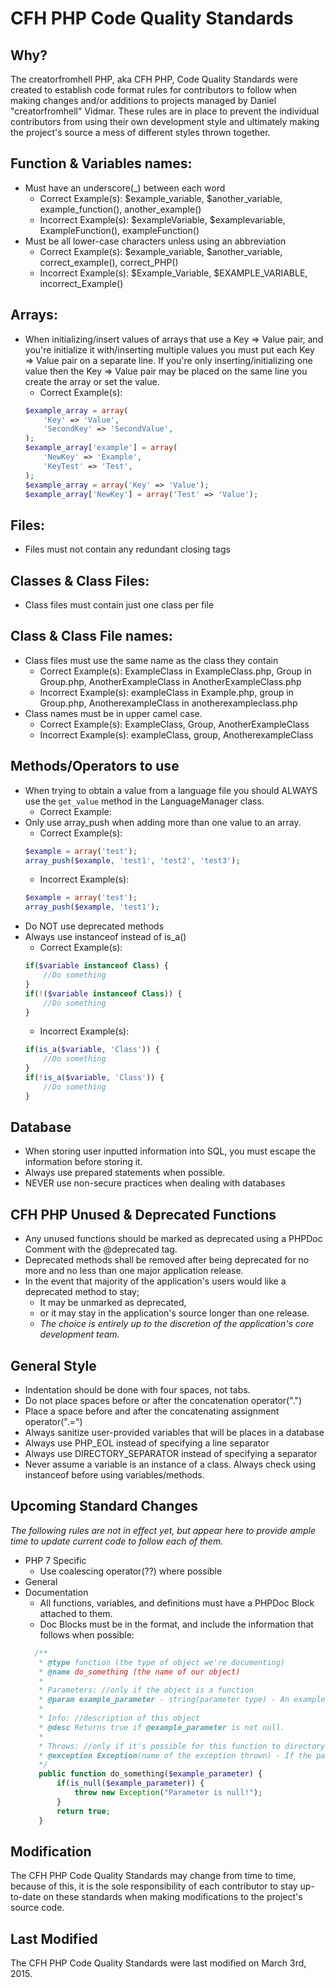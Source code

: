 # CFH PHP Code Quality Standards
## Why?
The creatorfromhell PHP, aka CFH PHP,  Code Quality Standards were created to establish code format rules for contributors to follow when making changes and/or additions to projects managed by Daniel "creatorfromhell" Vidmar. These rules are in place to prevent the individual contributors from using their own development style and ultimately making the project's source a mess of different styles thrown together.

## Function & Variables names:
* Must have an underscore(_) between each word
  * Correct Example(s): $example_variable, $another_variable, example_function(), another_example()
  * Incorrect Example(s): $exampleVariable,  $examplevariable, ExampleFunction(), exampleFunction()
* Must be all lower-case characters unless using an abbreviation
  * Correct Example(s): $example_variable, $another_variable, correct_example(), correct_PHP()
  * Incorrect Example(s): $Example_Variable,  $EXAMPLE_VARIABLE, incorrect_Example()

## Arrays:
* When initializing/insert values of arrays that use a Key => Value pair, and you're initialize it with/inserting multiple values you must put each Key => Value pair on a separate line. If you're only inserting/initializing one value then the Key => Value pair may be placed on the same line you create the array or set the value.
  * Correct Example(s):
  ```php
  $example_array = array(
      'Key' => 'Value',
      'SecondKey' => 'SecondValue',
  );
  $example_array['example'] = array(
      'NewKey' => 'Example',
      'KeyTest' => 'Test',
  );
  $example_array = array('Key' => 'Value');
  $example_array['NewKey'] = array('Test' => 'Value');
  ```

## Files:
* Files must not contain any redundant closing tags

## Classes & Class Files:
* Class files must contain just one class per file

## Class & Class File names:
* Class files must use the same name as the class they contain
  * Correct Example(s): ExampleClass in ExampleClass.php, Group in Group.php, AnotherExampleClass in AnotherExampleClass.php
  * Incorrect Example(s): exampleClass in Example.php, group in Group.php, AnotherexampleClass in anotherexampleclass.php
* Class names must be in upper camel case.
  * Correct Example(s): ExampleClass, Group, AnotherExampleClass
  * Incorrect Example(s): exampleClass, group, AnotherexampleClass

## Methods/Operators to use
* When trying to obtain a value from a language file you should ALWAYS use the ```get_value``` method in the LanguageManager class.
  * Correct Example:
* Only use array_push when adding more than one value to an array.
  * Correct Example(s):
  ```php
  $example = array('test');
  array_push($example, 'test1', 'test2', 'test3');
  ```
  * Incorrect Example(s):
  ```php
  $example = array('test');
  array_push($example, 'test1');
  ```
* Do NOT use deprecated methods
* Always use instanceof instead of is_a()
  * Correct Example(s):
  ```php
  if($variable instanceof Class) {
      //Do something
  }
  if(!($variable instanceof Class)) {
      //Do something
  }
  ```
  * Incorrect Example(s):
  ```php
  if(is_a($variable, 'Class')) {
      //Do something
  }
  if(!is_a($variable, 'Class')) {
      //Do something
  }
  ```

## Database
* When storing user inputted information into SQL, you must escape the information before storing it.
* Always use prepared statements when possible.
* NEVER use non-secure practices when dealing with databases

## CFH PHP Unused & Deprecated Functions
* Any unused functions should be marked as deprecated using a PHPDoc Comment with the @deprecated tag.
* Deprecated methods shall be removed after being deprecated for no more and no less than one major application release.
* In the event that majority of the application's users would like a deprecated method to stay;
  * It may be unmarked as deprecated,
  * or it may stay in the application's source longer than one release.
  * *The choice is entirely up to the discretion of the application's core development team.*

## General Style
* Indentation should be done with four spaces, not tabs.
* Do not  place spaces before or after the concatenation operator(".")
* Place a space before and after the concatenating assignment operator(".=")
* Always sanitize user-provided variables that will be places in a database
* Always use PHP_EOL instead of specifying a line separator
* Always use DIRECTORY_SEPARATOR instead of specifying a separator
* Never assume a variable is an instance of a class. Always check using instanceof before using variables/methods.

## Upcoming Standard Changes
*The following rules are not in effect yet, but appear here to provide ample time to update current code to follow each of them.*
* PHP 7 Specific
  * Use coalescing operator(??) where possible
* General
* Documentation
  * All functions, variables, and definitions must have a PHPDoc Block attached to them.
  * Doc Blocks must be in the format, and include the information that follows when possible:
  ```php
    /**
     * @type function (the type of object we're documenting)
     * @name do_something (the name of our object)
     *
     * Parameters: //only if the object is a function
     * @param example_parameter - string(parameter type) - An example parameter(parameter description)
     *
     * Info: //description of this object
     * @desc Returns true if @example_parameter is not null.
     *
     * Throws: //only if it's possible for this function to directory throw an exception.
     * @exception Exception(name of the exception thrown) - If the parameter is null(why it throws it).
     */
     public function do_something($example_parameter) {
         if(is_null($example_parameter)) {
             throw new Exception("Parameter is null!");
         }
         return true;
     }
    ```

## Modification
The CFH PHP Code Quality Standards may change from time to time, because of this, it is the sole responsibility of each contributor to stay up-to-date on these standards when making modifications to the project's source code.

## Last Modified
The CFH PHP Code Quality Standards were last modified on March 3rd, 2015.

